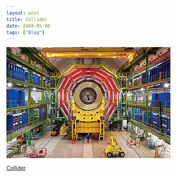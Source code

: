 ```yaml
---
layout: post
title: Collider
date: 2008-05-06
tags: ["Blog"]
---
```


![](k3Im6rfOq8o66ptekQiYleNg_500.jpg)  

[Collider](http://www.ihome-schooling.com/files/images/collider.jpg)
